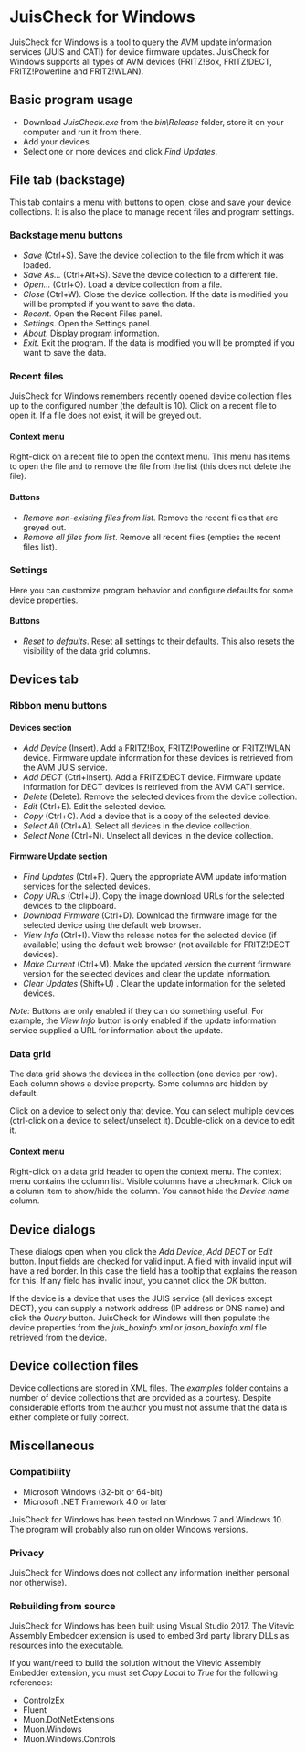 # JuisCheck for Windows

JuisCheck for Windows is a tool to query the AVM update information services
(JUIS and CATI) for device firmware updates. JuisCheck for Windows supports
all types of AVM devices (FRITZ!Box, FRITZ!DECT, FRITZ!Powerline and FRITZ!WLAN).

## Basic program usage

+ Download *JuisCheck.exe* from the *bin\Release* folder, store it on
  your computer and run it from there.
+ Add your devices.
+ Select one or more devices and click *Find Updates*.

## File tab (backstage)

This tab contains a menu with buttons to open, close and save your device
collections. It is also the place to manage recent files and program settings.

### Backstage menu buttons

+ *Save* (Ctrl+S). Save the device collection to the file from which it was loaded.
+ *Save As...* (Ctrl+Alt+S). Save the device collection to a different file.
+ *Open...* (Ctrl+O). Load a device collection from a file.
+ *Close* (Ctrl+W). Close the device collection. If the data is modified you will
  be prompted if you want to save the data.
+ *Recent*. Open the Recent Files panel.
+ *Settings*. Open the Settings panel.
+ *About*. Display program information.
+ *Exit*. Exit the program. If the data is modified you will be prompted if you
  want to save the data.

### Recent files

JuisCheck for Windows remembers recently opened device collection files up to
the configured number (the default is 10). Click on a recent file to open it.
If a file does not exist, it will be greyed out.

#### Context menu

Right-click on a recent file to open the context menu. This menu has items
to open the file and to remove the file from the list (this does not delete
the file).

#### Buttons

+ *Remove non-existing files from list*. Remove the recent files that are
  greyed out.
+ *Remove all files from list*. Remove all recent files (empties the recent
  files list).

### Settings

Here you can customize program behavior and configure defaults for some device
properties.

#### Buttons

+ *Reset to defaults*. Reset all settings to their defaults. This also resets
  the visibility of the data grid columns.

## Devices tab

### Ribbon menu buttons

#### Devices section

+ *Add Device* (Insert). Add a FRITZ!Box, FRITZ!Powerline or FRITZ!WLAN device. Firmware
  update information for these devices is retrieved from the AVM JUIS service.
+ *Add DECT* (Ctrl+Insert). Add a FRITZ!DECT device. Firmware update information for DECT devices
  is retrieved from the AVM CATI service.
+ *Delete* (Delete). Remove the selected devices from the device collection.
+ *Edit* (Ctrl+E). Edit the selected device.
+ *Copy* (Ctrl+C). Add a device that is a copy of the selected device.
+ *Select All* (Ctrl+A). Select all devices in the device collection.
+ *Select None* (Ctrl+N). Unselect all devices in the device collection.

#### Firmware Update section

+ *Find Updates* (Ctrl+F). Query the appropriate AVM update information services for the
  selected devices.
+ *Copy URLs* (Ctrl+U). Copy the image download URLs for the selected devices to the clipboard.
+ *Download Firmware* (Ctrl+D). Download the firmware image for the selected device using the default
  web browser.
+ *View Info* (Ctrl+I). View the release notes for the selected device (if available) using
  the default web browser (not available for FRITZ!DECT devices).
+ *Make Current* (Ctrl+M). Make the updated version the current firmware version for the
  selected devices and clear the update information.
+ *Clear Updates* (Shift+U)	. Clear the update information for the seleted devices.

*Note:* Buttons are only enabled if they can do something useful. For example, the
*View Info* button is only enabled if the update information service supplied a URL
for information about the update.

### Data grid

The data grid shows the devices in the collection (one device per row). Each
column shows a device property. Some columns are hidden by default.

Click on a device to select only that device. You can select multiple devices
(ctrl-click on a device to select/unselect it). Double-click on a device to edit it.

#### Context menu

Right-click on a data grid header to open the context menu. The context menu contains
the column list. Visible columns have a checkmark. Click on a column item to show/hide
the column. You cannot hide the *Device name* column.

## Device dialogs

These dialogs open when you click the *Add Device*, *Add DECT* or *Edit* button.
Input fields are checked for valid input. A field with invalid input will have a
red border. In this case the field has a tooltip that explains the reason for this.
If any field has invalid input, you cannot click the *OK* button.

If the device is a device that uses the JUIS service (all devices except DECT),
you can supply a network address (IP address or DNS name) and click the *Query*
button. JuisCheck for Windows will then populate the device properties from the
*juis_boxinfo.xml* or *jason_boxinfo.xml* file retrieved from the device.

## Device collection files

Device collections are stored in XML files. The *examples* folder contains a number
of device collections that are provided as a courtesy. Despite considerable efforts
from the author you must not assume that the data is either complete or fully correct.

## Miscellaneous

### Compatibility

+ Microsoft Windows (32-bit or 64-bit)
+ Microsoft .NET Framework 4.0 or later

JuisCheck for Windows has been tested on Windows 7 and Windows 10. The program
will probably also run on older Windows versions.

### Privacy

JuisCheck for Windows does not collect any information (neither personal nor
otherwise).

### Rebuilding from source

JuisCheck for Windows has been built using Visual Studio 2017. The Vitevic
Assembly Embedder extension is used to embed 3rd party library DLLs as
resources into the executable.

If you want/need to build the solution without the Vitevic Assembly Embedder
extension, you must set *Copy Local* to *True* for the following references:

+ ControlzEx
+ Fluent
+ Muon.DotNetExtensions
+ Muon.Windows
+ Muon.Windows.Controls
